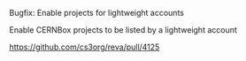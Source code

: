 Bugfix: Enable projects for lightweight accounts

Enable CERNBox projects to be listed by a lightweight account

https://github.com/cs3org/reva/pull/4125
